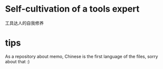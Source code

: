 # Self-cultivation of a tools expert
工具达人的自我修养

# tips
As a repository about memo, Chinese is the first language of the files, sorry about that :)